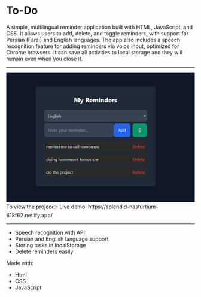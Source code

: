 # To-Do
A simple, multilingual reminder application built with HTML, JavaScript, and CSS. It allows users to add, delete, and toggle reminders, with support for Persian (Farsi) and English languages. The app also includes a speech recognition feature for adding reminders via voice input, optimized for Chrome browsers. It can save all activities to local storage and they will remain even when you close it.

---
<img src="result.png" alt="EyeYOLO Demo" width="550"/>
To view the projec👉 
Live demo: https://splendid-nasturtium-618f62.netlify.app/

---
- Speech recognition with API
- Persian and English language support
- Storing tasks in localStorage
- Delete reminders easily
  
Made with:
- Html 
- CSS
- JavaScript 
